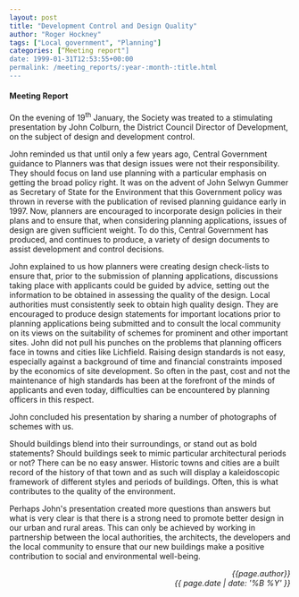 ```yaml
---
layout: post
title: "Development Control and Design Quality"
author: "Roger Hockney"
tags: ["Local government", "Planning"]
categories: [“Meeting report"]
date: 1999-01-31T12:53:55+00:00
permalink: /meeting_reports/:year-:month-:title.html
---
```

#### Meeting Report ####

On the evening of 19<sup>th</sup> January, the Society was treated to a stimulating presentation by John Colburn, the District Council Director of Development, on the subject of design and development control. 

John reminded us that until only a few years ago, Central Government guidance to Planners was that design issues were not their responsibility. They should focus on land use planning with a particular emphasis on getting the broad policy right. It was on the advent of John Selwyn Gummer as Secretary of State for the Environment that this Government policy was thrown in reverse with the publication of revised planning guidance early in 1997. Now, planners are encouraged to incorporate design policies in their plans and to ensure that, when considering planning applications, issues of design are given sufficient weight. To do this, Central Government has produced, and continues to produce, a variety of design documents to assist development and control decisions. 

John explained to us how planners were creating design check-lists to ensure that, prior to the submission of planning applications, discussions taking place with applicants could be guided by advice, setting out the information to be obtained in assessing the quality of the design. Local authorities must consistently seek to obtain high quality design. They are encouraged to produce design statements for important locations prior to planning applications being submitted and to consult the local community on its views on the suitability of schemes for prominent and other important sites. John did not pull his punches on the problems that planning officers face in towns and cities like Lichfield. Raising design standards is not easy, especially against a background of time and financial constraints imposed by the economics of site development. So often in the past, cost and not the maintenance of high standards has been at the forefront of the minds of applicants and even today, difficulties can be encountered by planning officers in this respect. 

John concluded his presentation by sharing a number of photographs of schemes with us. 

Should buildings blend into their surroundings, or stand out as bold statements? Should buildings seek to mimic particular architectural periods or not? There can be no easy answer. Historic towns and cities are a built record of the history of that town and as such will display a kaleidoscopic framework of different styles and periods of buildings. Often, this is what contributes to the quality of the environment. 

Perhaps John's presentation created more questions than answers but what is very clear is that there is a strong need to promote better design in our urban and rural areas. This can only be achieved by working in partnership between the local authorities, the architects, the developers and the local community to ensure that our new buildings make a positive contribution to social and environmental well-being.

<p align="right"><i> {{page.author}} <br> {{ page.date | date: '%B %Y' }} </i></p>
